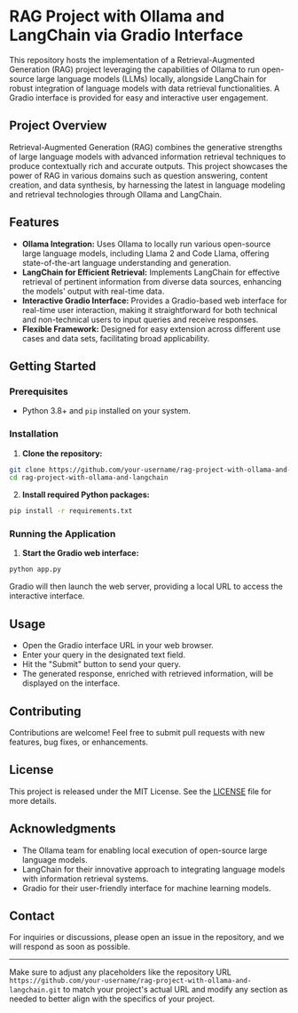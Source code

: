 # RAG Project with Ollama and LangChain via Gradio Interface

This repository hosts the implementation of a Retrieval-Augmented Generation (RAG) project leveraging the capabilities of Ollama to run open-source large language models (LLMs) locally, alongside LangChain for robust integration of language models with data retrieval functionalities. A Gradio interface is provided for easy and interactive user engagement.

## Project Overview

Retrieval-Augmented Generation (RAG) combines the generative strengths of large language models with advanced information retrieval techniques to produce contextually rich and accurate outputs. This project showcases the power of RAG in various domains such as question answering, content creation, and data synthesis, by harnessing the latest in language modeling and retrieval technologies through Ollama and LangChain.

## Features

- **Ollama Integration:** Uses Ollama to locally run various open-source large language models, including Llama 2 and Code Llama, offering state-of-the-art language understanding and generation.
- **LangChain for Efficient Retrieval:** Implements LangChain for effective retrieval of pertinent information from diverse data sources, enhancing the models' output with real-time data.
- **Interactive Gradio Interface:** Provides a Gradio-based web interface for real-time user interaction, making it straightforward for both technical and non-technical users to input queries and receive responses.
- **Flexible Framework:** Designed for easy extension across different use cases and data sets, facilitating broad applicability.

## Getting Started

### Prerequisites

- Python 3.8+ and `pip` installed on your system.

### Installation

1. **Clone the repository:**

```bash
git clone https://github.com/your-username/rag-project-with-ollama-and-langchain.git
cd rag-project-with-ollama-and-langchain
```

2. **Install required Python packages:**

```bash
pip install -r requirements.txt
```

### Running the Application

1. **Start the Gradio web interface:**

```bash
python app.py
```

Gradio will then launch the web server, providing a local URL to access the interactive interface.

## Usage

- Open the Gradio interface URL in your web browser.
- Enter your query in the designated text field.
- Hit the "Submit" button to send your query.
- The generated response, enriched with retrieved information, will be displayed on the interface.

## Contributing

Contributions are welcome! Feel free to submit pull requests with new features, bug fixes, or enhancements.

## License

This project is released under the MIT License. See the [LICENSE](LICENSE) file for more details.

## Acknowledgments

- The Ollama team for enabling local execution of open-source large language models.
- LangChain for their innovative approach to integrating language models with information retrieval systems.
- Gradio for their user-friendly interface for machine learning models.

## Contact

For inquiries or discussions, please open an issue in the repository, and we will respond as soon as possible.

---

Make sure to adjust any placeholders like the repository URL `https://github.com/your-username/rag-project-with-ollama-and-langchain.git` to match your project's actual URL and modify any section as needed to better align with the specifics of your project.
